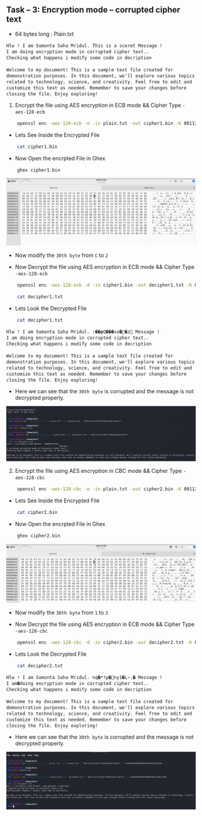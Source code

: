 ## Task – 3: Encryption mode – corrupted cipher text
- 64 bytes long : Plain.txt

```
Hlw ! I am Sumonta Saha Mridul. This is a sceret Message !
I am doing encryption mode in corrupted cipher text..
Checking what happens i modify some code in decription

Welcome to my document! This is a sample text file created for demonstration purposes. In this document, we'll explore various topics related to technology, science, and creativity. Feel free to edit and customize this text as needed. Remember to save your changes before closing the file. Enjoy exploring!
```

1. Encrypt the file using AES encryption in ECB mode && Cipher Type `-aes-128-ecb`

```bash
    openssl enc -aes-128-ecb -e -in plain.txt -out cipher1.bin -K 00112233445566778889aabbccddeeff
```

- Lets See Inside the Encrypted File

```bash
    cat cipher1.bin
```

- Now Open the encrpted File in Ghex

```bash
    ghex cipher1.bin
```

![alt text](image-15.png)

- Now modify the `30th byte` from `C` to `2`

- Now Decrypt the file using AES encryption in ECB mode && Cipher Type `-aes-128-ecb`

```bash
    openssl enc -aes-128-ecb -d -in cipher1.bin -out decipher1.txt -K 00112233445566778889aabbccddeeff
```

```bash
    cat decipher1.txt
```

- Lets Look the Decrypted File

```bash
    cat decipher1.txt
```

```
Hlw ! I am Sumonta Saha Mridul. :��ϕQ���vo��z Message !
I am doing encryption mode in corrupted cipher text..
Checking what happens i modify some code in decription

Welcome to my document! This is a sample text file created for demonstration purposes. In this document, we'll explore various topics related to technology, science, and creativity. Feel free to edit and customize this text as needed. Remember to save your changes before closing the file. Enjoy exploring!
```

- Here we can see that the `30th byte` is corrupted and the message is not decrypted properly.

![alt text](image-14.png)

2. Encrypt the file using AES encryption in CBC mode && Cipher Type `-aes-128-cbc`

```bash
    openssl enc -aes-128-cbc -e -in plain.txt -out cipher2.bin -K 00112233445566778889aabbccddeeff -iv 01020304050607080550101410114501
```

- Lets See Inside the Encrypted File

```bash
    cat cipher2.bin
```

- Now Open the encrpted File in Ghex

```bash
    ghex cipher2.bin
```

![alt text](image-16.png)

- Now modify the `30th byte` from `1` to `3`

- Now Decrypt the file using AES encryption in ECB mode && Cipher Type `-aes-128-cbc`

```bash
    openssl enc -aes-128-cbc -d -in cipher2.bin -out decipher2.txt -K 00112233445566778889aabbccddeeff -iv 01020304050607080550101410114501
```

- Lets Look the Decrypted File

```bash
    cat decipher2.txt
```

```
Hlw ! I am Sumonta Saha Mridul. nq�*!p�ny1�L~.� Message !
I am�doing encryption mode in corrupted cipher text..
Checking what happens i modify some code in decription

Welcome to my document! This is a sample text file created for demonstration purposes. In this document, we'll explore various topics related to technology, science, and creativity. Feel free to edit and customize this text as needed. Remember to save your changes before closing the file. Enjoy exploring!

```

- Here we can see that the `30th byte` is corrupted and the message is not decrypted properly.

![alt text](image-17.png)

